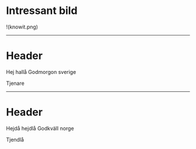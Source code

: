 # Intressant bild
!(knowit.png)

---

# Header
Hej hallå
Godmorgon sverige

Tjenare

---

# Header
Hejdå hejdlå
Godkväll norge

Tjendlå
